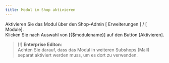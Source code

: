 ```yaml
---
title: Modul im Shop aktivieren
---
```


Aktivieren Sie das Modul über den Shop-Admin [ Erweiterungen ] / [ Module].  
Klicken Sie nach Auswahl von [{$modulename}] auf den Button [Aktivieren].

> [!] **Enterprise Editon**:  
> Achten Sie darauf, dass das Modul in weiteren Subshops (Mall) separat aktiviert werden muss, um es dort zu verwenden.
